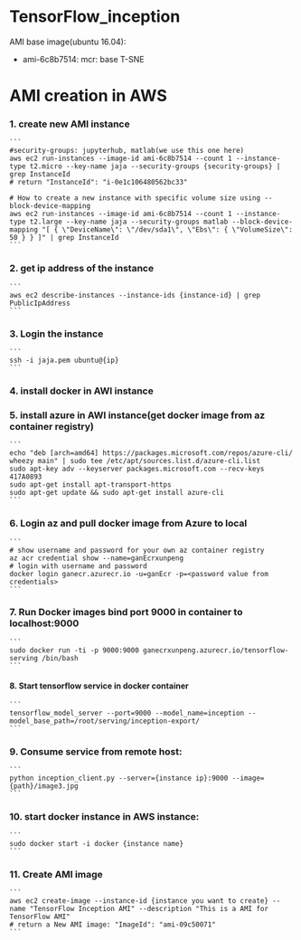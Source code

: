 # TensorFlow_inception
AMI base image(ubuntu 16.04): 
* ami-6c8b7514: mcr: base T-SNE

# AMI creation in AWS
###  1. create new AMI instance
    ```
    #security-groups: jupyterhub, matlab(we use this one here)
    aws ec2 run-instances --image-id ami-6c8b7514 --count 1 --instance-type t2.micro --key-name jaja --security-groups {security-groups} | grep InstanceId
    # return "InstanceId": "i-0e1c106480562bc33"

    # How to create a new instance with specific volume size using --block-device-mapping
    aws ec2 run-instances --image-id ami-6c8b7514 --count 1 --instance-type t2.large --key-name jaja --security-groups matlab --block-device-mapping "[ { \"DeviceName\": \"/dev/sda1\", \"Ebs\": { \"VolumeSize\": 50 } } ]" | grep InstanceId
    ```

### 2. get ip address of the instance
    ```
    aws ec2 describe-instances --instance-ids {instance-id} | grep PublicIpAddress
    ```

### 3. Login the instance 
    ```
    ssh -i jaja.pem ubuntu@{ip}
    ```

### 4. install docker in AWI instance

### 5. install azure in AWI instance(get docker image from az container registry)
    ```
    echo "deb [arch=amd64] https://packages.microsoft.com/repos/azure-cli/ wheezy main" | sudo tee /etc/apt/sources.list.d/azure-cli.list
    sudo apt-key adv --keyserver packages.microsoft.com --recv-keys 417A0893
    sudo apt-get install apt-transport-https
    sudo apt-get update && sudo apt-get install azure-cli
    ```

### 6. Login az and pull docker image from Azure to local
    ```
    # show username and password for your own az container registry
    az acr credential show --name=ganEcrxunpeng
    # login with username and password
    docker login ganecr.azurecr.io -u=ganEcr -p=<password value from credentials>
    ```

### 7. Run Docker images bind port 9000 in container to localhost:9000
    ```
    sudo docker run -ti -p 9000:9000 ganecrxunpeng.azurecr.io/tensorflow-serving /bin/bash
    ```

#### 8. Start tensorflow service in docker container
    ```
    tensorflow_model_server --port=9000 --model_name=inception --model_base_path=/root/serving/inception-export/
    ```

### 9. Consume service from remote host:
    ```
    python inception_client.py --server={instance ip}:9000 --image={path}/image3.jpg
    ```

### 10. start docker instance in AWS instance:
    ```
    sudo docker start -i docker {instance name}
    ```

### 11. Create AMI image 
    ```
    aws ec2 create-image --instance-id {instance you want to create} --name "TensorFlow Inception AMI" --description "This is a AMI for TensorFlow AMI"
    # return a New AMI image: "ImageId": "ami-09c50071"
    ```
